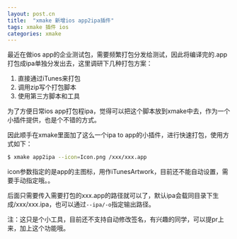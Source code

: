 ```yaml
---
layout: post.cn
title:  "xmake 新增ios app2ipa插件"
tags: xmake 插件 ios
categories: xmake
---
```


最近在做ios app的企业测试包，需要频繁打包分发给测试，因此将编译完的.app打包成ipa单独分发出去，这里调研下几种打包方案：

1. 直接通过iTunes来打包
2. 调用zip写个打包脚本
3. 使用第三方脚本和工具

为了方便日常ios app打包程ipa，觉得可以把这个脚本放到xmake中去，作为一个小插件提供，也是个不错的方式。

因此顺手在xmake里面加了这么一个ipa to app的小插件，进行快速打包，使用方式如下：

```bash
$ xmake app2ipa --icon=Icon.png /xxx/xxx.app
```

icon参数指定的是app的主图标，用作iTunesArtwork，目前还不能自动设置，需要手动指定哦。。

后面只需要传入需要打包的xxx.app的路径就可以了，默认ipa会载同目录下生成/xxx/xxx.ipa，也可以通过`--ipa/-o`指定输出路径。

注：这只是个小工具，目前还不支持自动修改签名，有兴趣的同学，可以提pr上来，加上这个功能哦。
